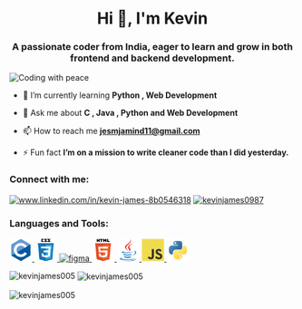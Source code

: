 <h1 align="center">Hi 👋, I'm Kevin</h1>
<h3 align="center">A passionate coder from India, eager to learn and grow in both frontend and backend development.</h3>
<img  width ="400" alt="Coding with peace" src="https://user-images.githubusercontent.com/74038190/212750999-42ff8a64-dad8-4772-9648-849968543991.gif">

- 🌱 I’m currently learning **Python , Web Development**

- 💬 Ask me about **C , Java , Python and Web Development**

- 📫 How to reach me **jesmjamind11@gmail.com**

- ⚡ Fun fact **I’m on a mission to write cleaner code than I did yesterday.**

<h3 align="left">Connect with me:</h3>
<p align="left">
<a href="https://linkedin.com/in/www.linkedin.com/in/kevin-james-8b0546318" target="blank"><img align="center" src="https://raw.githubusercontent.com/rahuldkjain/github-profile-readme-generator/master/src/images/icons/Social/linked-in-alt.svg" alt="www.linkedin.com/in/kevin-james-8b0546318" height="30" width="40" /></a>
<a href="https://instagram.com/kevinjames0987" target="blank"><img align="center" src="https://raw.githubusercontent.com/rahuldkjain/github-profile-readme-generator/master/src/images/icons/Social/instagram.svg" alt="kevinjames0987" height="30" width="40" /></a>
</p>

<h3 align="left">Languages and Tools:</h3>
<p align="left"> <a href="https://www.cprogramming.com/" target="_blank" rel="noreferrer"> <img src="https://raw.githubusercontent.com/devicons/devicon/master/icons/c/c-original.svg" alt="c" width="40" height="40"/> </a> <a href="https://www.w3schools.com/css/" target="_blank" rel="noreferrer"> <img src="https://raw.githubusercontent.com/devicons/devicon/master/icons/css3/css3-original-wordmark.svg" alt="css3" width="40" height="40"/> </a> <a href="https://www.figma.com/" target="_blank" rel="noreferrer"> <img src="https://www.vectorlogo.zone/logos/figma/figma-icon.svg" alt="figma" width="40" height="40"/> </a> <a href="https://www.w3.org/html/" target="_blank" rel="noreferrer"> <img src="https://raw.githubusercontent.com/devicons/devicon/master/icons/html5/html5-original-wordmark.svg" alt="html5" width="40" height="40"/> </a> <a href="https://www.java.com" target="_blank" rel="noreferrer"> <img src="https://raw.githubusercontent.com/devicons/devicon/master/icons/java/java-original.svg" alt="java" width="40" height="40"/> </a> <a href="https://developer.mozilla.org/en-US/docs/Web/JavaScript" target="_blank" rel="noreferrer"> <img src="https://raw.githubusercontent.com/devicons/devicon/master/icons/javascript/javascript-original.svg" alt="javascript" width="40" height="40"/> </a> <a href="https://www.python.org" target="_blank" rel="noreferrer"> <img src="https://raw.githubusercontent.com/devicons/devicon/master/icons/python/python-original.svg" alt="python" width="40" height="40"/> </a> </p>

<p><img align="left" src="https://github-readme-stats.vercel.app/api/top-langs?username=kevinjames005&show_icons=true&locale=en&layout=compact" alt="kevinjames005" /></p>

<p>&nbsp;<img align="center" src="https://github-readme-stats.vercel.app/api?username=kevinjames005&show_icons=true&locale=en" alt="kevinjames005" /></p>

<p><img align="center" src="https://github-readme-streak-stats.herokuapp.com/?user=kevinjames005&" alt="kevinjames005" /></p>
